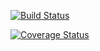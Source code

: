 [![Build Status](https://travis-ci.org/icweaver/cs207test.svg?branch=master)](https://travis-ci.org/icweaver/cs207test)

[![Coverage Status](https://coveralls.io/repos/github/icweaver/cs207test/badge.svg?branch=master)](https://coveralls.io/github/icweaver/cs207test?branch=master)

